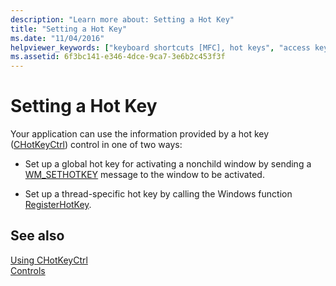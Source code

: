 ```yaml
---
description: "Learn more about: Setting a Hot Key"
title: "Setting a Hot Key"
ms.date: "11/04/2016"
helpviewer_keywords: ["keyboard shortcuts [MFC], hot keys", "access keys [MFC], hot keys", "CHotKeyCtrl class [MFC], setting hot key"]
ms.assetid: 6f3bc141-e346-4dce-9ca7-3e6b2c453f3f
---
```

# Setting a Hot Key

Your application can use the information provided by a hot key ([CHotKeyCtrl](../mfc/reference/chotkeyctrl-class.md)) control in one of two ways:

- Set up a global hot key for activating a nonchild window by sending a [WM_SETHOTKEY](/windows/win32/inputdev/wm-sethotkey) message to the window to be activated.

- Set up a thread-specific hot key by calling the Windows function [RegisterHotKey](/windows/win32/api/winuser/nf-winuser-registerhotkey).

## See also

[Using CHotKeyCtrl](../mfc/using-chotkeyctrl.md)<br/>
[Controls](../mfc/controls-mfc.md)
